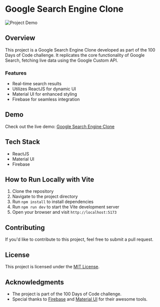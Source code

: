 # Google Search Engine Clone

![Project Demo](https://i.ibb.co/Gt25bC5/Screenshot-2024-02-29-234230.png)

## Overview

This project is a Google Search Engine Clone developed as part of the 100 Days of Code challenge. It replicates the core functionality of Google Search, fetching live data using the Google Custom API.

### Features

- Real-time search results
- Utilizes ReactJS for dynamic UI
- Material UI for enhanced styling
- Firebase for seamless integration

## Demo

Check out the live demo: [Google Search Engine Clone](https://google-engine-clone.vercel.app/)

## Tech Stack

- ReactJS
- Material UI
- Firebase

## How to Run Locally with Vite

1. Clone the repository
2. Navigate to the project directory
3. Run `npm install` to install dependencies
4. Run `npm run dev` to start the Vite development server
5. Open your browser and visit `http://localhost:5173`

## Contributing

If you'd like to contribute to this project, feel free to submit a pull request.

## License

This project is licensed under the [MIT License](LICENSE).

## Acknowledgments

- The project is part of the 100 Days of Code challenge.
- Special thanks to [Firebase](https://firebase.google.com/) and [Material UI](https://material-ui.com/) for their awesome tools.


